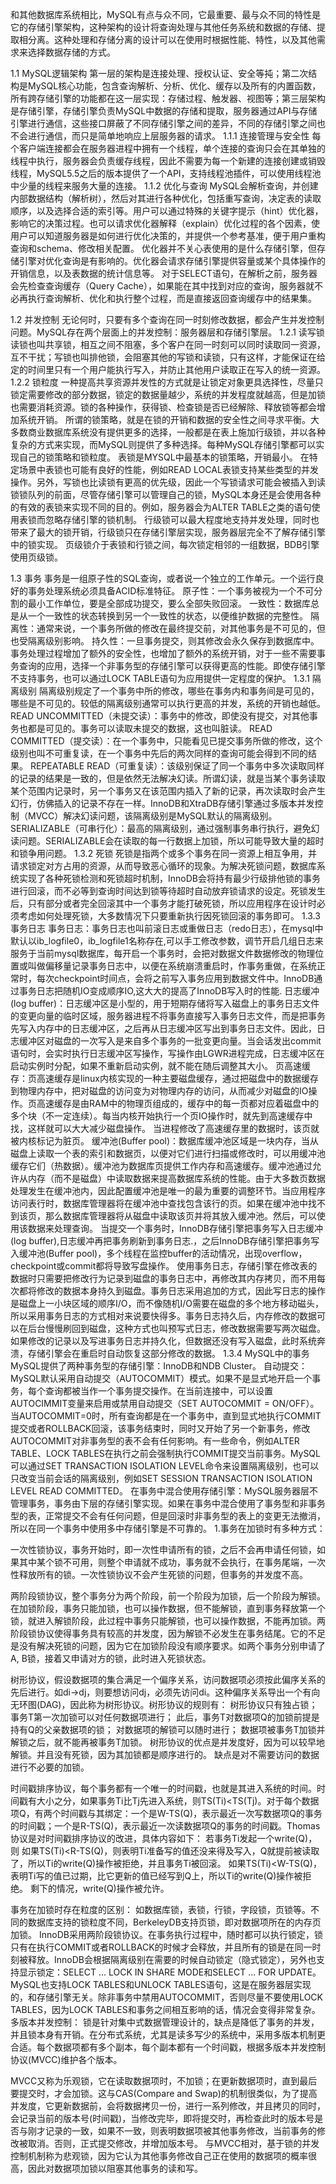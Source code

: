 和其他数据库系统相比，MySQL有点与众不同，它最重要、最与众不同的特性是它的存储引擎架构，这种架构的设计将查询处理与其他任务系统和数据的存储、提取相分离。这种处理和存储分离的设计可以在使用时根据性能、特性，以及其他需求来选择数据存储的方式。

1.1 MySQL逻辑架构
第一层的架构是连接处理、授权认证、安全等扽；第二次结构是MySQL核心功能，包含查询解析、分析、优化、缓存以及所有的内置函数，所有跨存储引擎的功能都在这一层实现：存储过程、触发器、视图等；第三层架构是存储引擎，存储引擎负责MySQL中数据的存储和提取，服务器通过API与存储引擎进行通信，这些接口屏蔽了不同存储引擎之间的差异，不同的存储引擎之间也不会进行通信，而只是简单地响应上层服务器的请求。
1.1.1 连接管理与安全性
每个客户端连接都会在服务器进程中拥有一个线程，单个连接的查询只会在其单独的线程中执行，服务器会负责缓存线程，因此不需要为每一个新建的连接创建或销毁线程，MySQL5.5之后的版本提供了一个API，支持线程池插件，可以使用线程池中少量的线程来服务大量的连接。
1.1.2 优化与查询
MySQL会解析查询，并创建内部数据结构（解析树），然后对其进行各种优化，包括重写查询，决定表的读取顺序，以及选择合适的索引等。用户可以通过特殊的关键字提示（hint）优化器，影响它的决策过程。也可以请求优化器解释（explain）优化过程的各个因素，使用户可以知道服务器是如何进行优化决策的，并提供一个参考基准，便于用户重构查询和schema、修改相关配置。
优化器并不关心表使用的是什么存储引擎，但存储引擎对优化查询是有影响的。优化器会请求存储引擎提供容量或某个具体操作的开销信息，以及表数据的统计信息等。
对于SELECT语句，在解析之前，服务器会先检查查询缓存（Query Cache），如果能在其中找到对应的查询，服务器就不必再执行查询解析、优化和执行整个过程，而是直接返回查询缓存中的结果集。

1.2 并发控制
无论何时，只要有多个查询在同一时刻修改数据，都会产生并发控制问题。MySQL存在两个层面上的并发控制：服务器层和存储引擎层。
1.2.1 读写锁
读锁也叫共享锁，相互之间不阻塞，多个客户在同一时刻可以同时读取同一资源，互不干扰；写锁也叫排他锁，会阻塞其他的写锁和读锁，只有这样，才能保证在给定的时间里只有一个用户能执行写入，并防止其他用户读取正在写入的统一资源。
1.2.2 锁粒度
一种提高共享资源并发性的方式就是让锁定对象更具选择性，尽量只锁定需要修改的部分数据，锁定的数据量越少，系统的并发程度就越高，但是加锁也需要消耗资源。锁的各种操作，获得锁、检查锁是否已经解除、释放锁等都会增加系统开销。
所谓的锁策略，就是在锁的开销和数据的安全性之间寻求平衡。大多数商业数据库系统没有提供更多的选择，一般都是在表上施加行级锁，并以各种复杂的方式来实现，而MySQL则提供了多种选择。每种MySQL存储引擎都可以实现自己的锁策略和锁粒度。
表锁是MYSQL中最基本的锁策略，开销最小。  在特定场景中表锁也可能有良好的性能，例如READ LOCAL表锁支持某些类型的并发操作。另外，写锁也比读锁有更高的优先级，因此一个写锁请求可能会被插入到读锁锁队列的前面，尽管存储引擎可以管理自己的锁，MySQL本身还是会使用各种的有效的表锁来实现不同的目的。例如，服务器会为ALTER TABLE之类的语句使用表锁而忽略存储引擎的锁机制。
行级锁可以最大程度地支持并发处理，同时也带来了最大的锁开销，行级锁只在存储引擎层实现，服务器层完全不了解存储引擎中的锁实现。
页级锁介于表锁和行锁之间，每次锁定相邻的一组数据，BDB引擎使用页级锁。

1.3 事务
事务是一组原子性的SQL查询，或者说一个独立的工作单元。一个运行良好的事务处理系统必须具备ACID标准特征。
原子性：一个事务被视为一个不可分割的最小工作单位，要是全部成功提交，要么全部失败回滚。
一致性：数据库总是从一个一致性的状态转换到另一个一致性的状态，以便维护数据的完整性。
隔离性：通常来说，一个事务所做的修改在最终提交前，对其他事务是不可见的，但也受隔离级别影响。
持久性：一旦事务提交，则其修改会永久保存到数据库中。
事务处理过程增加了额外的安全性，也增加了额外的系统开销，对于一些不需要事务查询的应用，选择一个非事务型的存储引擎可以获得更高的性能。即使存储引擎不支持事务，也可以通过LOCK TABLE语句为应用提供一定程度的保护。
1.3.1 隔离级别
隔离级别规定了一个事务中所的修改，哪些在事务内和事务间是可见的，哪些是不可见的。较低的隔离级别通常可以执行更高的并发，系统的开销也越低。
READ UNCOMMITTED（未提交读）：事务中的修改，即使没有提交，对其他事务也都是可见的。事务可以读取未提交的数据，这也叫脏读。
READ COMMITTED（提交读）：在一个事务中，只能看见已提交事务所做的修改，这个级别也叫不可重复读，在一个事务中先后的两次同样的查询可能会得到不同的结果。
REPEATABLE READ（可重复读）：该级别保证了同一个事务中多次读取同样的记录的结果是一致的，但是依然无法解决幻读。所谓幻读，就是当某个事务读取某个范围内记录时，另一个事务又在该范围内插入了新的记录，再次读取时会产生幻行，仿佛插入的记录不存在一样。InnoDB和XtraDB存储引擎通过多版本并发控制（MVCC）解决幻读问题，该隔离级别是MySQL默认的隔离级别。
SERIALIZABLE（可串行化）：最高的隔离级别，通过强制事务串行执行，避免幻读问题。SERIALIZABLE会在读取的每一行数据上加锁，所以可能导致大量的超时和锁争用问题。
1.3.2 死锁
死锁是指两个或多个事务在同一资源上相互争用，并请求锁定对方占用的资源，从而导致恶心循环的现象。为解决死锁问题，数据库系统实现了各种死锁检测和死锁超时机制，InnoDB会将持有最少行级排他锁的事务进行回滚，而不必等到查询时间达到锁等待超时自动放弃锁请求的设定。死锁发生后，只有部分或者完全回滚其中一个事务才能打破死锁，所以应用程序在设计时必须考虑如何处理死锁，大多数情况下只要重新执行因死锁回滚的事务即可。
1.3.3 事务日志
事务日志：事务日志也叫前滚日志或重做日志（redo日志），在mysql中默认以ib_logfile0，ib_logfile1名称存在,可以手工修改参数，调节开启几组日志来服务于当前mysql数据库，每开启一个事务时，会把对数据文件数据修改的物理位置或叫做偏移量记录事务日志中，以便在系统崩溃重启时，作事务重做，在系统正常时，每次checkpoint时间点，会将之前写入事务应用到数据文件中。InnoDB通过事务日志把随机IO变成顺序IO,这大大的提高了InnoDB写入时的性能.
日志缓冲(log buffer)：日志缓冲区是小型的，用于短期存储将写入磁盘上的事务日志文件的变更向量的临时区域，服务器进程不将事务直接写入事务日志文件，而是把事务先写入内存中的日志缓冲区，之后再从日志缓冲区写出到事务日志文件。因此，日志缓冲区对磁盘的一次写入是来自多个事务的一批变更向量。当会话发出commit语句时，会实时执行日志缓冲区写操作，写操作由LGWR进程完成，日志缓冲区在启动实例时分配，如果不重新启动实例，就不能在随后调整其大小。
页高速缓存：页高速缓存是linux内核实现的一种主要磁盘缓存，通过把磁盘中的数据缓存到物理内存中，把对磁盘的访问变为对物理内存的访问，从而减少对磁盘的IO操作。页高速缓存是由RAM中的物理页组成的，缓存中的每一页都对应着磁盘中的多个块（不一定连续）。每当内核开始执行一个页IO操作时，就先到高速缓存中找，这样就可以大大减少磁盘操作。 当进程修改了高速缓存里的数据时，该页就被内核标记为脏页。
缓冲池(Buffer pool)：数据库缓冲池区域是一块内存，当从磁盘上读取一个表的索引和数据页，以便对它们进行扫描或修改时，可以用缓冲池缓存它们（热数据）。缓冲池为数据库页提供工作内存和高速缓存。缓冲池通过允许从内存（而不是磁盘）中读取数据来提高数据库系统的性能。由于大多数页数据处理发生在缓冲池内，因此配置缓冲池是唯一的最为重要的调整环节。当应用程序访问表行时，数据库管理器将在缓冲池中查找包含该行的页。如果在缓冲池中找不到该页，那么数据库管理器将从磁盘中读取该页并将其放入缓冲池。然后，可以使用该数据来处理查询。
当提交一个事务时，InnoDB存储引擎把事务写入日志缓冲(log buffer),日志缓冲再把事务刷新到事务日志.，之后InnoDB存储引擎把事务写入缓冲池(Buffer pool)，多个线程在监控buffer的活动情况，出现overflow，checkpoint或commit都将导致写盘操作。
使用事务日志，存储引擎在修改表的数据时只需要把修改行为记录到磁盘的事务日志中，再修改其内存拷贝，而不用每次都将修改的数据本身持久到磁盘。事务日志采用追加的方式，因此写日志的操作是磁盘上一小块区域的顺序I/O，而不像随机I/O需要在磁盘的多个地方移动磁头，所以采用事务日志的方式相对来说要快得多。事务日志持久后，内存修改的数据可以在后台慢慢刷回到磁盘，这种方式也叫预写式日志，修改数据需要写两次磁盘。如果修改的记录以及写进事务日志并持久化，但数据还没有写入磁盘，此时系统奔溃，存储引擎会在重启时自动恢复这部分修改的数据。
1.3.4 MySQL中的事务
MySQL提供了两种事务型的存储引擎：InnoDB和NDB Cluster。
自动提交：MySQL默认采用自动提交（AUTOCOMMIT）模式。如果不是显式地开启一个事务，每个查询都被当作一个事务提交操作。在当前连接中，可以设置AUTOCIMMIT变量来启用或禁用自动提交（SET AUTOCOMMIT = ON/OFF）。当AUTOCOMMIT=0时，所有查询都是在一个事务中，直到显式地执行COMMIT提交或者ROLLBACK回滚，该事务结束时，同时又开始了另一个新事务，修改AUTOCOMMIT对非事务型的表不会有任何影响。有一些命令，例如ALTER TABLE、LOCK TABLES在执行之前会强制执行COMMIT提交当前事务。MySQL可以通过SET TRANSACTION ISOLATION LEVEL命令来设置隔离级别，也可以只改变当前会话的隔离级别，例如SET SESSION TRANSACTION ISOLATION LEVEL READ COMMITTED。
在事务中混合使用存储引擎：MySQL服务器层不管理事务，事务由下层的存储引擎实现。如果在事务中混合使用了事务型和非事务型的表，正常提交不会有任何问题，但是回滚时非事务型的表上的变更无法撤消，所以在同一个事务中使用多中存储引擎是不可靠的。
1.事务在加锁时有多种方式：
 
一次性锁协议，事务开始时，即一次性申请所有的锁，之后不会再申请任何锁，如果其中某个锁不可用，则整个申请就不成功，事务就不会执行，在事务尾端，一次性释放所有的锁。一次性锁协议不会产生死锁的问题，但事务的并发度不高。
 
两阶段锁协议，整个事务分为两个阶段，前一个阶段为加锁，后一个阶段为解锁。在加锁阶段，事务只能加锁，也可以操作数据，但不能解锁，直到事务释放第一个锁，就进入解锁阶段，此过程中事务只能解锁，也可以操作数据，不能再加锁。两阶段锁协议使得事务具有较高的并发度，因为解锁不必发生在事务结尾。它的不足是没有解决死锁的问题，因为它在加锁阶段没有顺序要求。如两个事务分别申请了A, B锁，接着又申请对方的锁，此时进入死锁状态。
 
树形协议，假设数据项的集合满足一个偏序关系，访问数据项必须按此偏序关系的先后进行。如di->dj，则要想访问dj，必须先访问di。这种偏序关系导出一个有向无环图(DAG)，因此称为树形协议。树形协议的规则有：
树形协议只有独占锁；
事务T第一次加锁可以对任何数据项进行；
此后，事务T对数据项Q的加锁前提是持有Q的父亲数据项的锁；
对数据项的解锁可以随时进行；
数据项被事务T加锁并解锁之后，就不能再被事务T加锁。
树形协议的优点是并发度好，因为可以较早地解锁。并且没有死锁，因为其加锁都是顺序进行的。
缺点是对不需要访问的数据进行不必要的加锁。
 
时间戳排序协议，每个事务都有一个唯一的时间戳，也就是其进入系统的时间。时间戳有大小之分，如果事务Ti比Tj先进入系统，则TS(Ti)<TS(Tj)。对于每个数据项Q，有两个时间戳与其绑定：一个是W-TS(Q)，表示最近一次写数据项Q的事务的时间戳；一个是R-TS(Q)，表示最近一次读数据项Q的事务的时间戳。Thomas协议是对时间戳排序协议的改进，具体内容如下：
若事务Ti发起一个write(Q)，则
如果TS(Ti)<R-TS(Q)，则表明Ti准备写的值还没来得及写入，Q就提前被读取了，所以Ti的write(Q)操作被拒绝，并且事务Ti被回滚。
如果TS(Ti)<W-TS(Q)，表明Ti写的值已过期，比它更新的值已经写到Q上，所以Ti的write(Q)操作被拒绝。
剩下的情况，write(Q)操作被允许。
 
事务在加锁时存在粒度的区别：
如数据库锁，表锁，行锁，字段锁，页锁等。不同的数据库支持的锁粒度不同，BerkeleyDB支持页锁，即对数据项所在的内存页加锁。
InnoDB采用两阶段锁协议。在事务执行过程中，随时都可以执行锁定，锁只有在执行COMMIT或者ROLLBACK的时候才会释放，并且所有的锁是在同一时刻被释放。InnoDB会根据隔离级别在需要的时候自动锁定（隐式锁定），另外也支持显示锁定：SELECT ... LOCK IN SHARE MODE和SELECT ... FOR UPDATE。MySQL也支持LOCK TABLES和UNLOCK TABLES语句，这是在服务器层实现的，和存储引擎无关。除非事务中禁用AUTOCOMMIT，否则尽量不要使用LOCK TABLES，因为LOCK TABLES和事务之间相互影响的话，情况会变得非常复杂。
多版本并发控制：
锁是针对集中式数据管理设计的，缺点是降低了事务的并发，并且锁本身有开销。在分布式系统，尤其是读多写少的系统中，采用多版本机制更合适。每个数据项都有多个副本，每个副本都有一个时间戳，根据多版本并发控制协议(MVCC)维护各个版本。
 
MVCC又称为乐观锁，它在读取数据项时，不加锁；在更新数据项时，直到最后要提交时，才会加锁。这与CAS(Compare and Swap)的机制很类似，为了提高并发度，它更新数据前，会将数据拷贝一份，进行一系列修改，并且拷贝的同时，会记录当前的版本号(时间戳)，当修改完毕，即将提交时，再检查此时的版本号是否与刚才记录的一致，如果不一致，则表明数据项被其他事务修改，当前事务的修改被取消。否则，正式提交修改，并增加版本号。
与MVCC相对，基于锁的并发控制机制称为悲观锁，因为它认为其他事务修改自己正在使用的数据项的概率很高，因此对数据项加锁以阻塞其他事务的读和写。

